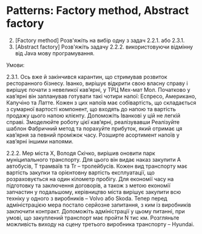 # Patterns: Factory method, Abstract factory
2. \[Factory method] Розв'яжіть на вибір одну з задач 2.2.1. або 2.3.1.
3. \[Abstract factory] Розв'яжіть задачу 2.2.2. використовуючи відмінну від Java мову програмування.

Умови:

2.3.1. Ось вже й закінчився карантин, що стримував розвиток ресторанного бізнесу. Іванко, вирішує відкрити свою власну справу і вирішує почати з невеликої кав’ярні, у ТРЦ Мех-мат Мол. Початково у кав’ярні він 
запланував готувати такі чотири напої: Еспресо, Американо, Капучіно та Латте. Кожен з цих напоїв має собівартість, що складається з сумарної вартості компонент, що входять до напою та вартість продажу цього напою клієнту. Допоможіть Іванкові у цій не легкій справі. Змоделюйте роботу цієї кав’ярні, реалізувавши Реалізуйте шаблон Фабричний метод та порахуйте прибуток, який отримає ця кав’ярня за певний проміжок часу. Розширте асортимент напоїв у кав’ярні іншими напоями.

2.2.2. Мер міста Х, Володя Скічко, вирішив оновити парк муніципального транспорту. Для цього він видає наказ закупити A автобусів, T трамваїв та Tr – тролейбусів. Кожен вид транспорту має вартість закупки та орієнтовну вартість експлуатації, що розраховується на один кілометр пробігу. Для економії часу на підготовку та заключення договорів, а також з метою економії запчастин у подальшому, керівництво міста вирішує закупити всю техніку у одного з виробників – Volvo або Skoda. Тепер перед адміністрацією мера постало серйозне запитання, з ким із виробників заключити контракт. Допоможіть адміністрації у цьому питанні, при умові, що закуплений транспорт має пройти N тис км. Розгляньте можливість виходу на сцену третього виробника транспорту – Hyundai.
